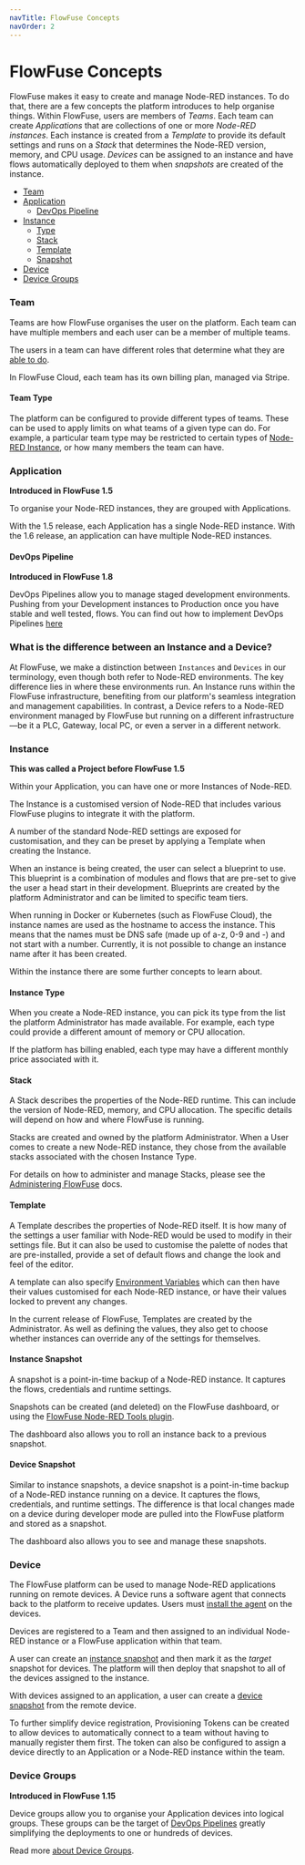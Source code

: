 ```yaml
---
navTitle: FlowFuse Concepts
navOrder: 2
---
```


# FlowFuse Concepts

FlowFuse makes it easy to create and manage Node-RED instances. To do that, there
are a few concepts the platform introduces to help organise things. Within FlowFuse, users are members of _Teams_. Each team can create _Applications_
that are collections of one or more _Node-RED instances_. Each instance is created
from a _Template_ to provide its default settings and runs on a _Stack_ that determines
the Node-RED version, memory, and CPU usage.
_Devices_ can be assigned to an instance and have flows automatically deployed to
them when _snapshots_ are created of the instance.

 - [Team](#team)
 - [Application](#application)
   - [DevOps Pipeline](#devops-pipeline)
 - [Instance](#instance)
   - [Type](#instance-type)
   - [Stack](#stack)
   - [Template](#template)
   - [Snapshot](#instance-snapshot)
 - [Device](#device)
 - [Device Groups](#device-groups)


### Team

Teams are how FlowFuse organises the user on the platform. Each team can have
multiple members and each user can be a member of multiple teams.

The users in a team can have different roles that determine what they are
[able to do](./team/#role-based-access-control).

In FlowFuse Cloud, each team has its own billing plan, managed via Stripe.

#### Team Type

The platform can be configured to provide different types of teams. These can be used
to apply limits on what teams of a given type can do. For example, a particular
team type may be restricted to certain types of [Node-RED Instance](#instance),
or how many members the team can have.

### Application

**Introduced in FlowFuse 1.5**

To organise your Node-RED instances, they are grouped with Applications.

With the 1.5 release, each Application has a single Node-RED instance. With the 
1.6 release, an application can have multiple Node-RED instances.

#### DevOps Pipeline

**Introduced in FlowFuse 1.8**

DevOps Pipelines allow you to manage staged development environments. Pushing
from your Development instances to Production once you have stable and well tested,
flows. You can find out how to implement DevOps Pipelines [here](./devops-pipelines.md)

### What is the difference between an Instance and a Device?

At FlowFuse, we make a distinction between `Instances` and `Devices` in our terminology, even though both refer to Node-RED environments. The key difference lies in where these environments run. An Instance runs within the FlowFuse infrastructure, benefiting from our platform's seamless integration and management capabilities. In contrast, a Device refers to a Node-RED environment managed by FlowFuse but running on a different infrastructure—be it a PLC, Gateway, local PC, or even a server in a different network.

### Instance

**This was called a Project before FlowFuse 1.5**

Within your Application, you can have one or more Instances of Node-RED.

The Instance is a customised version of Node-RED that includes various FlowFuse
plugins to integrate it with the platform.

A number of the standard Node-RED settings are exposed for customisation, and they
can be preset by applying a Template when creating the Instance.

When an instance is being created, the user can select a blueprint to use. This
blueprint is a combination of modules and flows that are pre-set to give the
user a head start in their development. Blueprints are created by the platform
Administrator and can be limited to specific team tiers.

When running in Docker or Kubernetes (such as FlowFuse Cloud), the instance names
are used as the hostname to access the instance. This means that the names must
be DNS safe (made up of a-z, 0-9 and -) and not start with a number. Currently,
it is not possible to change an instance name after it has been created.

Within the instance there are some further concepts to learn about.

#### Instance Type

When you create a Node-RED instance, you can pick its type from the list the platform
Administrator has made available. For example, each type could provide a different
amount of memory or CPU allocation.

If the platform has billing enabled, each type may have a different monthly price
associated with it.

#### Stack

A Stack describes the properties of the Node-RED runtime. This can include the
version of Node-RED, memory, and CPU allocation. The specific details will depend
on how and where FlowFuse is running.

Stacks are created and owned by the platform Administrator. When a User
comes to create a new Node-RED instance, they chose from the available stacks associated
with the chosen Instance Type.

For details on how to administer and manage Stacks, please see the
[Administering FlowFuse](../admin/introduction.md#managing-stacks) docs.

#### Template

A Template describes the properties of Node-RED itself. It is how many of the
settings a user familiar with Node-RED would be used to modify in their settings
file. But it can also be used to customise the palette of nodes that are pre-installed,
provide a set of default flows and change the look and feel of the editor.

A template can also specify [Environment Variables](./envvar.md) which can then have
their values customised for each Node-RED instance, or have their values locked
to prevent any changes.

In the current release of FlowFuse, Templates are created by the Administrator.
As well as defining the values, they also get to choose whether instances can override any of the settings for themselves.

#### Instance Snapshot

A snapshot is a point-in-time backup of a Node-RED instance. It captures the flows, credentials
and runtime settings.

Snapshots can be created (and deleted) on the FlowFuse dashboard, or using the
[FlowFuse Node-RED Tools plugin](/docs/migration/node-red-tools.md).

The dashboard also allows you to roll an instance back to a previous snapshot.


#### Device Snapshot

Similar to instance snapshots, a device snapshot is a point-in-time backup of a Node-RED instance
running on a device. It captures the flows, credentials, and runtime settings.  The difference is that
local changes made on a device during developer mode are pulled into the FlowFuse platform and
stored as a snapshot.

The dashboard also allows you to see and manage these snapshots.

### Device

The FlowFuse platform can be used to manage Node-RED applications running on remote devices.
A Device runs a software agent that connects back to the platform to receive updates.
Users must [install the agent](../device-agent/install.md) on the devices.

Devices are registered to a Team and then assigned to an individual Node-RED instance or a FlowFuse
application within that team.

A user can create an [instance snapshot](#instance-snapshot) and then mark it as the
*target* snapshot for devices. The platform will then deploy that snapshot to
all of the devices assigned to the instance.

With devices assigned to an application, a user can create a [device snapshot](#device-snapshot) from
the remote device.

To further simplify device registration, Provisioning Tokens can be created to allow 
devices to automatically connect to a team without having to manually register them first.
The token can also be configured to assign a device directly to an Application or a Node-RED
instance within the team.

### Device Groups

**Introduced in FlowFuse 1.15**

Device groups allow you to organise your Application devices into logical groups. 
These groups can be the target of [DevOps Pipelines](#devops-pipeline) greatly simplifying
the deployments to one or hundreds of devices.

Read more [about Device Groups](./device-groups.md).

